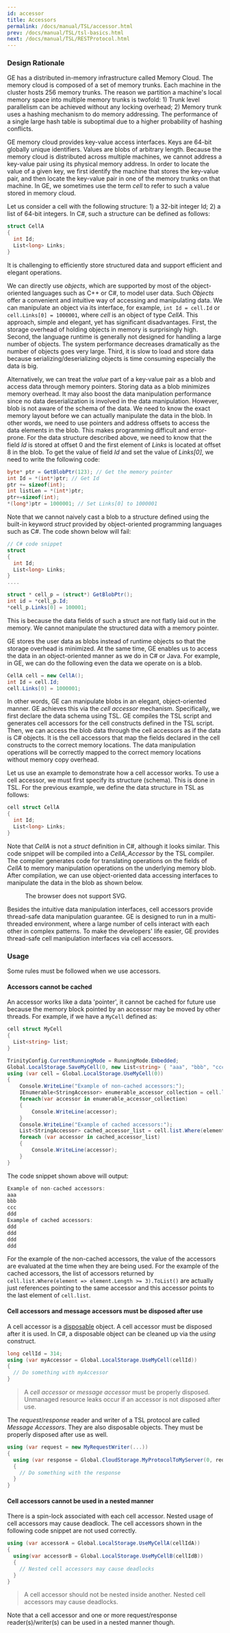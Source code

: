 ```yaml
---
id: accessor
title: Accessors
permalink: /docs/manual/TSL/accessor.html
prev: /docs/manual/TSL/tsl-basics.html
next: /docs/manual/TSL/RESTProtocol.html
---
```


### Design Rationale

GE has a distributed in-memory infrastructure called Memory Cloud. The memory
cloud is composed of a set of memory trunks.  Each machine in the cluster hosts
256 memory trunks. The reason we partition a machine's local memory space into
multiple memory trunks is twofold: 1) Trunk level parallelism can be achieved
without any locking overhead; 2) Memory trunk uses a hashing mechanism to do
memory addressing. The performance of a single large hash table is suboptimal
due to a higher probability of hashing conflicts.

GE memory cloud provides key-value access interfaces. Keys are 64-bit globally
unique identifiers. Values are blobs of arbitrary length. Because the memory
cloud is distributed across multiple machines, we cannot address a key-value
pair using its physical memory address.  In order to locate the value of a given
key, we first identify the machine that stores the key-value pair, and then
locate the key-value pair in one of the memory trunks on that machine. In GE, we
sometimes use the term _cell_ to refer to such a value stored in memory cloud.

Let us consider a cell with the following structure: 1) a 32-bit integer Id; 2)
a list of 64-bit integers. In C#, such a structure can be defined as follows:

```C#
struct CellA
{
  int Id;
  List<long> Links;
}
```

It is challenging to efficiently store structured data and support efficient and
elegant operations.

We can directly use _objects_, which are supported by most of the
object-oriented languages such as C++ or C#, to model user data. Such _Objects_
offer a convenient and intuitive way of accessing and manipulating data. We can
manipulate an object via its interface, for example, `int Id = cell.Id` or
`cell.Links[0] = 1000001`, where _cell_ is an object of type _CellA_. This
approach, simple and elegant, yet has significant disadvantages. First, the
storage overhead of holding objects in memory is surprisingly high. Second, the
language runtime is generally not designed for handling a large number of
objects. The system performance decreases dramatically as the number of objects
goes very large. Third, it is slow to load and store data because
serializing/deserializing objects is time consuming especially the data is big.

Alternatively, we can treat the _value_ part of a key-value pair as a blob and
access data through memory pointers. Storing data as a blob minimizes memory
overhead. It may also boost the data manipulation performance since no data
deserialization is involved in the data manipulation. However, blob is not aware
of the schema of the data. We need to know the exact memory layout before we can
actually manipulate the data in the blob. In other words, we need to use
pointers and address offsets to access the data elements in the blob. This makes
programming difficult and error-prone. For the data structure described above,
we need to know that the field _Id_ is stored at offset 0 and the first element
of _Links_ is located at offset 8 in the blob. To get the value of field _Id_
and set the value of _Links[0]_, we need to write the following code:

```C#
byte* ptr = GetBlobPtr(123); // Get the memory pointer
int Id = *(int*)ptr; // Get Id
ptr += sizeof(int);
int listLen = *(int*)ptr;
ptr+=sizeof(int);
*(long*)ptr = 1000001; // Set Links[0] to 1000001
```

Note that we cannot naively cast a blob to a structure defined using the
built-in keyword _struct_ provided by object-oriented programming languages such
as C#. The code shown below will fail:

```C#
// C# code snippet
struct
{
  int Id;
  List<long> Links;
}
....

struct * cell_p = (struct*) GetBlobPtr();
int id = *cell_p.Id;
*cell_p.Links[0] = 100001;
```

This is because the data fields of such a struct are not flatly laid out in the
memory. We cannot manipulate the structured data with a memory pointer.

GE stores the user data as blobs instead of runtime objects so that the storage
overhead is minimized. At the same time, GE enables us to access the data in an
object-oriented manner as we do in C# or Java. For example, in GE, we can do the
following even the data we operate on is a blob.

```C#
CellA cell = new CellA();
int Id = cell.Id;
cell.Links[0] = 1000001;
```

In other words, GE can manipulate blobs in an elegant, object-oriented manner.
GE achieves this via the _cell accessor_ mechanism. Specifically, we first
declare the data schema using TSL. GE compiles the TSL script and generates cell
accessors for the cell constructs defined in the TSL script. Then, we can access
the blob data through the cell accessors as if the data is C# objects. It is the
cell accessors that map the fields declared in the cell constructs to the
correct memory locations. The data manipulation operations will be correctly
mapped to the correct memory locations without memory copy overhead.

Let us use an example to demonstrate how a cell accessor works. To use a cell
accessor, we must first specify its structure (schema). This is done in TSL. For
the previous example, we define the data structure in TSL as follows:

```C#
cell struct CellA
{
  int Id;
  List<long> Links;
}
```

Note that _CellA_ is not a _struct_ definition in C#, although it looks similar.
This code snippet will be compiled into a _CellA_Accessor_ by the TSL compiler.
The compiler generates code for translating operations on the fields of _CellA_
to memory manipulation operations on the underlying memory blob. After
compilation, we can use object-oriented data accessing interfaces to manipulate
the data in the blob as shown below.

<object type="image/svg+xml" style="width:30em; display:block;
margin-left:auto;margin-right:auto;"
data="/img/svg/CellAccessor.svg">The browser does not support
SVG.</object>

Besides the intuitive data manipulation interfaces, cell accessors provide
thread-safe data manipulation guarantee. GE is designed to run in a
multi-threaded environment, where a large number of cells interact with each
other in complex patterns. To make the developers' life easier, GE provides
thread-safe cell manipulation interfaces via cell accessors.

### Usage

Some rules must be followed when we use accessors.

#### Accessors cannot be cached

An accessor works like a data 'pointer', it cannot be cached for
future use because the memory block pointed by an accessor may be
moved by other threads. For example, if we have a `MyCell`
defined as:

```C#
cell struct MyCell
{
  List<string> list;
}
```

```C#
TrinityConfig.CurrentRunningMode = RunningMode.Embedded;
Global.LocalStorage.SaveMyCell(0, new List<string> { "aaa", "bbb", "ccc", "ddd"});
using (var cell = Global.LocalStorage.UseMyCell(0))
{
    Console.WriteLine("Example of non-cached accessors:");
    IEnumerable<StringAccessor> enumerable_accessor_collection = cell.list.Where(element => element.Length >= 3);
    foreach(var accessor in enumerable_accessor_collection)
    {
        Console.WriteLine(accessor);
    }
    Console.WriteLine("Example of cached accessors:");
    List<StringAccessor> cached_accessor_list = cell.list.Where(element => element.Length >= 3).ToList(); // Note the ToList() at the end
    foreach (var accessor in cached_accessor_list)
    {
        Console.WriteLine(accessor);
    }
}
```

The code snippet shown above will output:

```C#
Example of non-cached accessors:
aaa
bbb
ccc
ddd
Example of cached accessors:
ddd
ddd
ddd
ddd
```

For the example of the non-cached accessors, the value of the accessors are
evaluated at the time when they are being used. For the example of the cached
accessors, the list of accessors returned by `cell.list.Where(element =>
element.Length >= 3).ToList()` are actually just references pointing to the same
accessor and this accessor points to the last element of `cell.list`.

#### Cell accessors and message accessors must be disposed after use

A cell accessor is a
[disposable](https://msdn.microsoft.com/en-us/library/system.idisposable%28v=vs.110%29.aspx)
object. A cell accessor must be disposed after it is used. In C#, a
disposable object can be cleaned up via the _using_ construct.

```C#
long cellId = 314;
using (var myAccessor = Global.LocalStorage.UseMyCell(cellId))
{
  // Do something with myAccessor
}
```

> A _cell accessor_ or _message accessor_ must be properly disposed. Unmanaged
  resource leaks occur if an accessor is not disposed after use.

The _request_/_response_ reader and writer of a TSL protocol are
called _Message Accessors_. They are also disposable objects. They
must be properly disposed after use as well.

```C#
using (var request = new MyRequestWriter(...))
{
  using (var response = Global.CloudStorage.MyProtocolToMyServer(0, request))
  {
    // Do something with the response
  }
}
```

#### Cell accessors cannot be used in a nested manner

There is a spin-lock associated with each cell accessor. Nested usage of cell
accessors may cause deadlock. The cell accessors shown in the following code
snippet are not used correctly.

```C#
using (var accessorA = Global.LocalStorage.UseMyCellA(cellIdA))
{
  using(var accessorB = Global.LocalStorage.UseMyCellB(cellIdB))
  {
    // Nested cell accessors may cause deadlocks
  }
}
```

> A cell accessor should not be nested inside another. Nested cell accessors may cause deadlocks.

Note that a cell accessor and one or more request/response reader(s)/writer(s)
can be used in a nested manner though.
